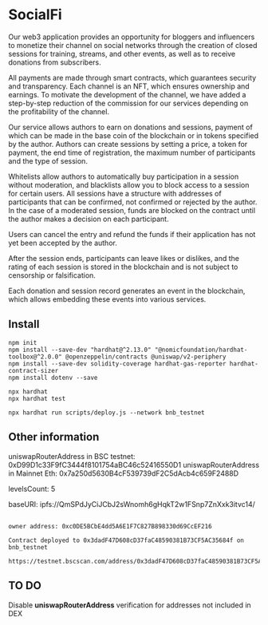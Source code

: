 # SocialFi

Our web3 application provides an opportunity for bloggers and influencers to monetize their channel on social networks through the creation of closed sessions for training, streams, and other events, as well as to receive donations from subscribers.

All payments are made through smart contracts, which guarantees security and transparency. Each channel is an NFT, which ensures ownership and earnings. To motivate the development of the channel, we have added a step-by-step reduction of the commission for our services depending on the profitability of the channel.

Our service allows authors to earn on donations and sessions, payment of which can be made in the base coin of the blockchain or in tokens specified by the author. Authors can create sessions by setting a price, a token for payment, the end time of registration, the maximum number of participants and the type of session.

Whitelists allow authors to automatically buy participation in a session without moderation, and blacklists allow you to block access to a session for certain users. All sessions have a structure with addresses of participants that can be confirmed, not confirmed or rejected by the author. In the case of a moderated session, funds are blocked on the contract until the author makes a decision on each participant.

Users can cancel the entry and refund the funds if their application has not yet been accepted by the author.

After the session ends, participants can leave likes or dislikes, and the rating of each session is stored in the blockchain and is not subject to censorship or falsification.

Each donation and session record generates an event in the blockchain, which allows embedding these events into various services.

##

## Install

```shell
npm init
npm install --save-dev "hardhat@^2.13.0" "@nomicfoundation/hardhat-toolbox@^2.0.0" @openzeppelin/contracts @uniswap/v2-periphery
npm install --save-dev solidity-coverage hardhat-gas-reporter hardhat-contract-sizer
npm install dotenv --save

npx hardhat
npx hardhat test

npx hardhat run scripts/deploy.js --network bnb_testnet
```

## Other information

uniswapRouterAddress in BSC testnet: 0xD99D1c33F9fC3444f8101754aBC46c52416550D1
uniswapRouterAddress in Mainnet Eth: 0x7a250d5630B4cF539739dF2C5dAcb4c659F2488D

levelsCount: 5

baseURI: ipfs://QmSPdJyCiJCbJ2sWnomh6gHqkT2w1FSnp7ZnXxk3itvc14/

##

```
owner address: 0xc0DE5BCbE4dd5A6E1F7C827B898330d69CcEF216

Contract deployed to 0x3dadF47D608cD37faC48590381B73CF5AC35684f on bnb_testnet

https://testnet.bscscan.com/address/0x3dadF47D608cD37faC48590381B73CF5AC35684f#code
```

## TO DO

Disable **uniswapRouterAddress** verification for addresses not included in DEX
